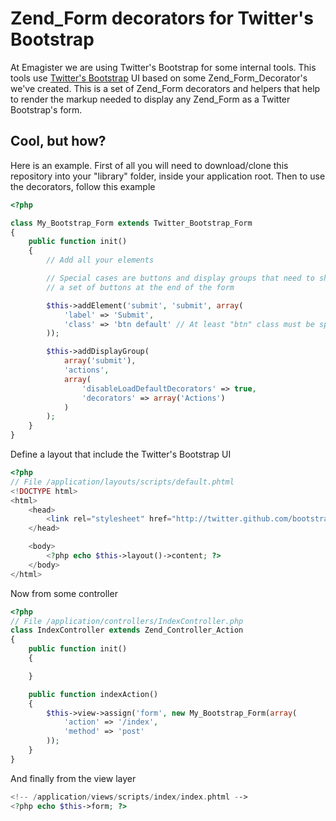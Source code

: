 # Zend_Form decorators for Twitter's Bootstrap #

At Emagister we are using Twitter's Bootstrap for some internal tools. This tools use [Twitter's Bootstrap](https://twitter.github.com/bootstrap)
UI based on some Zend_Form_Decorator's we've created. This is a set of Zend_Form decorators and helpers that help to render the markup needed to display
any Zend_Form as a Twitter Bootstrap's form.

## Cool, but how? ##

Here is an example. First of all you will need to download/clone this repository into your
"library" folder, inside your application root. Then to use the decorators, follow this example

```php
<?php

class My_Bootstrap_Form extends Twitter_Bootstrap_Form
{
    public function init()
    {
        // Add all your elements

        // Special cases are buttons and display groups that need to show
        // a set of buttons at the end of the form

        $this->addElement('submit', 'submit', array(
            'label' => 'Submit',
            'class' => 'btn default' // At least "btn" class must be specified
        ));

        $this->addDisplayGroup(
            array('submit'),
            'actions',
            array(
                'disableLoadDefaultDecorators' => true,
                'decorators' => array('Actions')
            )
        );
    }
}
```

Define a layout that include the Twitter's Bootstrap UI

```php
<?php
// File /application/layouts/scripts/default.phtml
<!DOCTYPE html>
<html>
    <head>
        <link rel="stylesheet" href="http://twitter.github.com/bootstrap/1.4.0/bootstrap.min.css">
    </head>

    <body>
        <?php echo $this->layout()->content; ?>
    </body>
</html>
```

Now from some controller

```php
<?php
// File /application/controllers/IndexController.php
class IndexController extends Zend_Controller_Action
{
    public function init()
    {

    }

    public function indexAction()
    {
        $this->view->assign('form', new My_Bootstrap_Form(array(
            'action' => '/index',
            'method' => 'post'
        ));
    }
}
```

And finally from the view layer

```php
<!-- /application/views/scripts/index/index.phtml -->
<?php echo $this->form; ?>
```